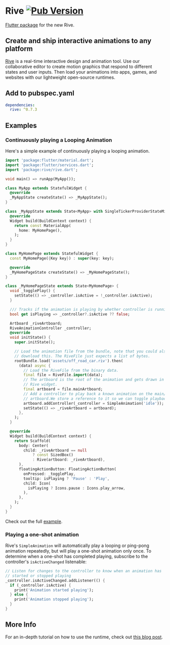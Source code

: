 # Rive [![Pub Version](https://img.shields.io/pub/v/rive)](https://pub.dev/packages/rive)

[Flutter package](https://pub.dev/packages/rive) for the new Rive.

## Create and ship interactive animations to any platform

[Rive](https://rive.app/) is a real-time interactive design and animation tool. Use our collaborative editor to create motion graphics that respond to different states and user inputs. Then load your animations into apps, games, and websites with our lightweight open-source runtimes. 

## Add to pubspec.yaml

```yaml
dependencies:
  rive: ^0.7.3
```

## Examples

### Continuously playing a Looping Animation

Here's a simple example of continuously playing a looping animation.

```dart
import 'package:flutter/material.dart';
import 'package:flutter/services.dart';
import 'package:rive/rive.dart';

void main() => runApp(MyApp());

class MyApp extends StatefulWidget {
  @override
  _MyAppState createState() => _MyAppState();
}

class _MyAppState extends State<MyApp> with SingleTickerProviderStateMixin {
  @override
  Widget build(BuildContext context) {
    return const MaterialApp(
      home: MyHomePage(),
    );
  }
}

class MyHomePage extends StatefulWidget {
  const MyHomePage({Key key}) : super(key: key);

  @override
  _MyHomePageState createState() => _MyHomePageState();
}

class _MyHomePageState extends State<MyHomePage> {
  void _togglePlay() {
    setState(() => _controller.isActive = !_controller.isActive);
  }

  /// Tracks if the animation is playing by whether controller is running.
  bool get isPlaying => _controller?.isActive ?? false;

  Artboard _riveArtboard;
  RiveAnimationController _controller;
  @override
  void initState() {
    super.initState();

    // Load the animation file from the bundle, note that you could also
    // download this. The RiveFile just expects a list of bytes.
    rootBundle.load('assets/off_road_car.riv').then(
      (data) async {
        // Load the RiveFile from the binary data.
        final file = RiveFile.import(data);
        // The artboard is the root of the animation and gets drawn in the
        // Rive widget.
        final artboard = file.mainArtboard;
        // Add a controller to play back a known animation on the main/default
        // artboard.We store a reference to it so we can toggle playback.
        artboard.addController(_controller = SimpleAnimation('idle'));
        setState(() => _riveArtboard = artboard);
      },
    );
  }

  @override
  Widget build(BuildContext context) {
    return Scaffold(
      body: Center(
        child: _riveArtboard == null
            ? const SizedBox()
            : Rive(artboard: _riveArtboard),
      ),
      floatingActionButton: FloatingActionButton(
        onPressed: _togglePlay,
        tooltip: isPlaying ? 'Pause' : 'Play',
        child: Icon(
          isPlaying ? Icons.pause : Icons.play_arrow,
        ),
      ),
    );
  }
}
```

Check out the full [example](example).

### Playing a one-shot animation

Rive's ```SimpleAnimation``` will automatically play a looping or ping-pong animation repeatedly, but will play a one-shot animation only once. To determine when a one-shot has completed playing, subscribe to the controller's ```isActiveChanged``` listenable:

```dart
// Listen for changes to the controller to know when an animation has
// started or stopped playing
_controller.isActiveChanged.addListener(() {
  if (_controller.isActive) {
    print('Animation started playing');
  } else {
    print('Animation stopped playing');
  }
}
```

## More Info

For an in-depth tutorial on how to use the runtime, check out [this blog post](https://blog.rive.app/rives-flutter-runtime-part-1/).
